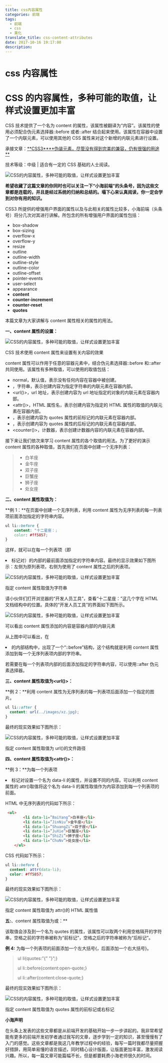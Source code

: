 ```yaml
---
title: css内容属性
categories: 前端
tags:
  - 前端
  - css
  - 美化
translate_title: css-content-attributes
date: 2017-10-16 19:17:00
description:
---
```


# css 内容属性



# CSS 的内容属性，多种可能的取值，让样式设置更加丰富

CSS 技术提供了一个名为 content 的属性，该属性被翻译为“内容”。该属性的使用必须配合伪元素选择器::before 或者::after 结合起来使用。该属性在容器中设置了一个内联元素，可以使用其他的 CSS 属性来对这个新增的内联元素进行设置。

承接文章：[**CSS3\*\***伪装元素，尽管没有得到完美的兼容，仍有很强的用途\*\*](https://www.toutiao.com/i6489732621789037070/)
<!--more-->
技术等级：中级 | 适合有一定的 CSS 基础的人士阅读。

![CSS的内容属性，多种可能的取值，让样式设置更加丰富](http://p9.pstatp.com/large/46eb0004767457e774a8)

**希望收藏了这篇文章的你同时也可以关注一下“小海前端”的头条号，因为这些文章都是连载的，并且是经过系统的归纳和总结的。塌下心来认真阅读，你一定会学到对你有用的知识。**

CSS3 所提供的增强用户界面的属性以及与此相关的属性比较多，小海前端（头条号）将分几次对其进行讲解。所包含的所有增强用户界面的属性包括：

* box-shadow
* box-sizing
* overflow-x
* overflow-y
* resize
* outline
* outline-width
* outline-style
* outline-color
* outline-offset
* pointer-events
* user-select
* appearance
* **content**
* **counter-increment**
* **counter-reset**
* **quotes**

本篇文章为大家讲解与 content 属性相关的属性的用法。

**一、content 属性的设置：**

![CSS的内容属性，多种可能的取值，让样式设置更加丰富](http://p9.pstatp.com/large/46f00002995c209ebe50)

CSS 技术使用 content 属性来设置有关内容的效果

content 属性可以作用于任意的容器元素中，结合伪元素选择器::before 和::after 共同使用。该属性有多种取值，可以使用的取值包括：

* normal，默认值，表示没有任何内容在容器中被创建。
* <string>，字符串，表示创建内容为指定字符串的内联元素在容器内部。
* <url()>，url 地址，表示创建内容为 url 地址指定的对象的内联元素在容器内部。
* <attr()>，HTML 属性名，表示创建内容为指定的 HTML 属性的取值的内联元素在容器内部。
* <open-quote>，表示创建内容为 quotes 属性的前标记的内联元素在容器内部。
* <close-quote>，表示创建内容为 quotes 属性的后标记的内联元素在容器内部。
* <counter()>，计数器，表示创建计数器内容的内联元素在容器内部。

接下来让我们依次来学习 content 属性的各个取值的用法。为了更好的演示 content 属性的各种取值，首先我们在页面中创建一个无序列表：

> <ul>
>
> <li>白羊座</li>
>
> <li>金牛座</li>
>
> <li>双子座</li>
>
> <li>巨蟹座</li>
>
> <li>狮子座</li>
>
> <li>处女座</li>
>
> </ul>

**二、content 属性取值为<string>：**

**例 1：**在页面中创建一个无序列表，利用 content 属性为无序列表的每一列表项前面添加指定的字符串内容。

```css
ul li::before {
	content: "十二星座：;
	color: #ff5857;
}
```

这样，就可以在每一个列表项（即<li>标记对）的内部的最前面添加指定的字符串内容。最终的显示效果如下图所示：左侧为原列表项，右侧为使用了 content 属性之后的列表项。

![CSS的内容属性，多种可能的取值，让样式设置更加丰富](http://p3.pstatp.com/large/46f000029917397d012d)

指定 content 属性取值为字符串

请小伙伴们打开浏览器的“开发人员工具”，查看“十二星座：”这几个字在 HTML 文档结构中的位置。具体的“开发人员工具”的界面如下图所示。

![CSS的内容属性，多种可能的取值，让样式设置更加丰富](http://p3.pstatp.com/large/46ef000415d8bb68e5ef)

可以看出 content 属性添加的内容是容器内部的内联元素

从上图中可以看出，在<li>的内部结构中，出现了一个“::before”结构，这个结构就是利用 content 属性添加到每一个无序列表项内部的字符串。

若需要在每一个列表项内部的后面添加指定的字符串内容，可以使用::after 伪元素选择器。

**三、content 属性取值为<url()>：**

**例 2：**利用 content 属性为无序列表的每一列表项后面添加一个指定的图片。

```css
ul li::after {
  content: url(../images/xz.jpg);
}
```

最终的现实效果如下图所示：

![CSS的内容属性，多种可能的取值，让样式设置更加丰富](http://p1.pstatp.com/large/46f000029918f81b050b)

指定 content 属性取值为 url()的文件路径

**四、content 属性取值为<attr()>：**

**例 3：**为每一个列表项<li>标记对设置一个名为 data-li 的属性，并设置不同的内容。可以利用 content 属性的 attr()取值将这个名为 data-li 的属性取值作为内容添加到每一个列表项的前面。

HTML 中无序列表的代码如下所示：

```html
 <ul>
        <li data-li=”BaiYang”>白羊座</li>
        <li data-li=”JinNiu”>金牛座</li>
        <li data-li=”ShuangZi”>双子座</li>
        <li data-li=”JuXie”>巨蟹座</li>
        <li data-li=”ShiZi”>狮子座</li>
        <li data-li=”ChuNv”>处女座</li>
    </ul>
```

CSS 代码如下所示：

```css
ul li::before {
  content: attr(data-li);
  color: #ff5857;
}
```

最终的现实效果如下图所示：

![CSS的内容属性，多种可能的取值，让样式设置更加丰富](http://p3.pstatp.com/large/46ef000415d983d24130)

指定 content 属性取值为 attr()的 HTML 属性值

**五:**、content 属性取值为<open-quote>或<close-quote>：\*\*

该取值会涉及到一个名为 quotes 的属性，该属性可以取两个利用空格隔开的字符串，空格之前的字符串被称为“前标记”，空格之后的字符串被称为“后标记”。

**例 4:** 为每一个列表项的前面添加一个左大括号{，后面添加一个右大括号}。

> ul li{quotes:”{” ”}”;}
>
> ul li::before{content:open-quote;}
>
> ul li::after{content:close-quote;}

最终的现实效果如下图所示：

![CSS的内容属性，多种可能的取值，让样式设置更加丰富](http://p3.pstatp.com/large/46ef000415daa14d0cc4)

指定 content 属性取值为 quotes 属性的前标记或右标记

**小海声明**

在头条上发表的这些文章都是从前端开发的基础开始一步一步讲起的。我非常希望能有更多的前端开发初学者通过我写的文章，逐步学到一定的知识，甚至慢慢有了入门的感觉。这些文章都是我这几年教学过程中的经验，每写一篇时我都尽量把握好措辞，用简单易懂的语言描述，同时精心设计版面，让版面更加丰富，激发阅读兴趣。所以，每一篇文章可能篇幅不长，但是都要耗费小海老师很久的时间。
